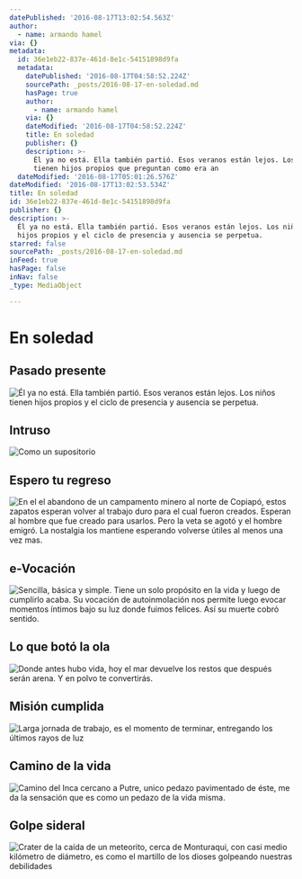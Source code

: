 ```yaml
---
datePublished: '2016-08-17T13:02:54.563Z'
author:
  - name: armando hamel
via: {}
metadata:
  id: 36e1eb22-837e-461d-8e1c-54151898d9fa
  metadata:
    datePublished: '2016-08-17T04:58:52.224Z'
    sourcePath: _posts/2016-08-17-en-soledad.md
    hasPage: true
    author:
      - name: armando hamel
    via: {}
    dateModified: '2016-08-17T04:58:52.224Z'
    title: En soledad
    publisher: {}
    description: >-
      Él ya no está. Ella también partió. Esos veranos están lejos. Los niños
      tienen hijos propios que preguntan como era an
  dateModified: '2016-08-17T05:01:26.576Z'
dateModified: '2016-08-17T13:02:53.534Z'
title: En soledad
id: 36e1eb22-837e-461d-8e1c-54151898d9fa
publisher: {}
description: >-
  Él ya no está. Ella también partió. Esos veranos están lejos. Los niños tienen
  hijos propios y el ciclo de presencia y ausencia se perpetua. 
starred: false
sourcePath: _posts/2016-08-17-en-soledad.md
inFeed: true
hasPage: false
inNav: false
_type: MediaObject

---
```

# En soledad

## Pasado presente
![Él ya no está. Ella también partió. Esos veranos están lejos. Los niños tienen hijos propios y el ciclo de presencia y ausencia se perpetua. ](https://the-grid-user-content.s3-us-west-2.amazonaws.com/c8754fe4-ff51-4681-8ebf-fe3659dcca92.jpg)

## Intruso
![Como un supositorio ](https://the-grid-user-content.s3-us-west-2.amazonaws.com/67dc0d0a-4f20-40fc-a781-cac0b630bfcb.jpg)

## Espero tu regreso
![En el el abandono de un campamento minero al norte de Copiapó, estos zapatos esperan volver al trabajo duro para el cual fueron creados. Esperan al hombre que fue creado para usarlos. Pero la veta se agotó y el hombre emigró. La nostalgia los mantiene esperando volverse útiles al menos una vez mas.](https://the-grid-user-content.s3-us-west-2.amazonaws.com/7778769c-2ff2-4165-9d55-a44155079168.jpg)

## e-Vocación
![Sencilla, básica y simple. Tiene un solo propósito en la vida y luego de cumplirlo acaba. Su vocación de autoinmolación nos permite luego evocar momentos íntimos bajo su luz donde fuimos felices. Así su muerte cobró sentido.](https://the-grid-user-content.s3-us-west-2.amazonaws.com/a2b24b45-67c5-421c-9985-d050d0ee77f9.jpg)

## Lo que botó la ola
![Donde antes hubo vida, hoy el mar devuelve los restos que después serán arena. Y en polvo te convertirás.](https://the-grid-user-content.s3-us-west-2.amazonaws.com/aa85d963-ea78-4c08-906e-b69feb9c5bbe.jpg)

## Misión cumplida
![Larga jornada de trabajo, es el momento de terminar, entregando los últimos rayos de luz](https://the-grid-user-content.s3-us-west-2.amazonaws.com/67bc04c8-f198-44cc-96d7-d550c6ed3746.jpg)

## Camino de la vida
![Camino del Inca cercano a Putre, unico pedazo pavimentado de éste, me da la sensación que es como un pedazo de la vida misma.](https://the-grid-user-content.s3-us-west-2.amazonaws.com/19b64941-8d47-4fab-b202-1af0f385e0df.jpg)

## Golpe sideral
![Crater de la caída de un meteorito, cerca de Monturaqui, con casi medio kilómetro de diámetro, es como el martillo de los dioses golpeando nuestras debilidades](https://the-grid-user-content.s3-us-west-2.amazonaws.com/4b9afe31-a8e1-457f-aebe-a07bbdac7de9.jpg)